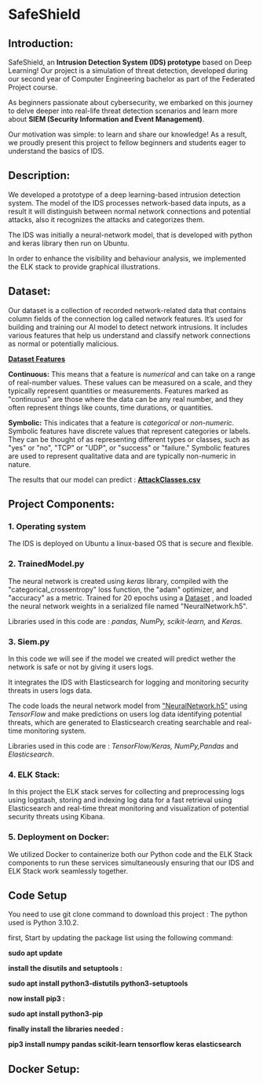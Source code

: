 # SafeShield 
## Introduction:
SafeShield, an **Intrusion Detection System (IDS) prototype** based on Deep Learning!
Our project is a simulation of threat detection, developed during our second year of Computer
Engineering bachelor as part of the Federated Project course.

As beginners passionate about cybersecurity, we embarked on this journey to delve deeper into
real-life threat detection scenarios and learn more about **SIEM (Security Information and Event
Management)**.

Our motivation was simple: to learn and share our knowledge! As a result, we proudly present
this project to fellow beginners and students eager to understand the basics of IDS.

## Description:
We developed a prototype of a deep learning-based intrusion detection system. 
The model of the IDS processes network-based data inputs, as a result it will distinguish 
between normal network connections and potential attacks, also it recognizes the attacks and
categorizes them.

The IDS was initially a neural-network model, that is developed with python and keras library
then run on Ubuntu.

In order to enhance the visibility and behaviour analysis, we implemented the ELK stack to 
provide graphical illustrations.


## Dataset:
Our dataset is a collection of recorded network-related data that contains column fields of the
connection log called network features. It’s used for building and training our AI model to detect
network intrusions. It includes various features that help us understand and classify network
connections as normal or potentially malicious.

  [**Dataset Features**](https://drive.google.com/file/d/1wL-fa94_UrBMrirEOCV1v3bvMu4gvRrm/view?usp=sharing)

  **Continuous:** This means that a feature is _numerical_ and can take on a range of real-number
  values. These values can be measured on a scale, and they typically represent quantities or
  measurements. Features marked as "continuous" are those where the data can be any real
  number, and they often represent things like counts, time durations, or quantities.

  **Symbolic:** This indicates that a feature is _categorical_ or _non-numeric_. Symbolic features have
  discrete values that represent categories or labels. They can be thought of as representing
  different types or classes, such as "yes" or "no", "TCP" or "UDP", or "success" or "failure."
  Symbolic features are used to represent qualitative data and are typically non-numeric in nature.

The results that our model can predict : [**AttackClasses.csv**](https://github.com/harbaouiwiem/SafeShield/blob/main/AttackClasses.csv)

## Project Components: 
### 1. Operating system 
The IDS is deployed on Ubuntu a linux-based OS that is secure and flexible.

### 2. TrainedModel.py
The neural network is created using _keras_ library, compiled with the "categorical_crossentropy" 
loss function, the "adam" optimizer, and "accuracy" as a metric.
Trained for 20 epochs using a [Dataset](https://github.com/harbaouiwiem/SafeShield/blob/main/DataSet.csv) , and loaded the neural network weights in a serialized
file named "NeuralNetwork.h5".

Libraries used in this code are : _pandas, NumPy, scikit-learn,_ and _Keras._

### 3. Siem.py
In this code we will see if the model we created will predict wether the network is safe or not 
by giving it users logs. 

It integrates the IDS with Elasticsearch  for logging and monitoring security threats in users
logs data.

The code loads the neural network model from ["NeuralNetwork.h5"](https://github.com/harbaouiwiem/SafeShield/blob/main/Trained_Model.h5) using _TensorFlow_ and make
predictions on users log data identifying potential threats, which are generated to Elasticsearch creating searchable and real-time monitoring system.

Libraries used in this code are : _TensorFlow/Keras, NumPy,Pandas_ and _Elasticsearch_.

### 4. ELK Stack:
In this project the ELK stack serves for collecting and preprocessing logs using logstash,
storing and indexing log data for a fast retrieval using Elasticsearch and real-time threat
monitoring and visualization of potential security threats using Kibana.

### 5. Deployment on Docker:
We utilized Docker to containerize both our Python code and the ELK Stack components to 
run these services simultaneously ensuring that our IDS and ELK Stack work seamlessly together.

## Code Setup 
 You need to use git clone command to download this project : 
 The python used is Python 3.10.2.
 
 first, Start by updating the package list using the following command:
  
  <b>sudo apt update<b/>
   

 install the disutils and setuptools :
  
  <b>sudo apt install python3-distutils python3-setuptools</b>
  

 now install pip3 :
  
  <b>sudo apt install python3-pip</b>
  

 finally install the libraries needed : 
  
  <b>pip3 install numpy pandas scikit-learn tensorflow keras elasticsearch</b>
  



## Docker Setup:




